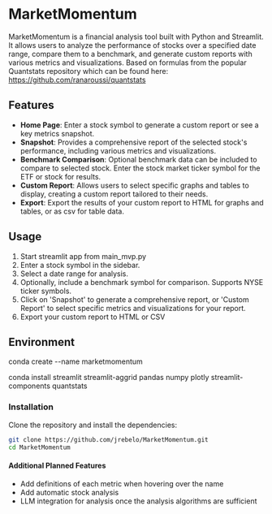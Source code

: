 # MarketMomentum

MarketMomentum is a financial analysis tool built with Python and Streamlit. It allows users to analyze the performance of stocks over a specified date range, compare them to a benchmark, and generate custom reports with various metrics and visualizations. Based on formulas from the popular Quantstats repository which can be found here: https://github.com/ranaroussi/quantstats


## Features

- **Home Page**: Enter a stock symbol to generate a custom report or see a key metrics snapshot.
- **Snapshot**: Provides a comprehensive report of the selected stock's performance, including various metrics and visualizations.
- **Benchmark Comparison**: Optional benchmark data can be included to compare to selected stock. Enter the stock market ticker symbol for the ETF or stock for results.
- **Custom Report**: Allows users to select specific graphs and tables to display, creating a custom report tailored to their needs.
- **Export**: Export the results of your custom report to HTML for graphs and tables, or as csv for table data. 

## Usage

1. Start streamlit app from main_mvp.py
2. Enter a stock symbol in the sidebar.
3. Select a date range for analysis.
4. Optionally, include a benchmark symbol for comparison. Supports NYSE ticker symbols.
5. Click on 'Snapshot' to generate a comprehensive report, or 'Custom Report' to select specific metrics and visualizations for your report.
6. Export your custom report to HTML or CSV 

## Environment

conda create --name marketmomentum

conda install streamlit streamlit-aggrid pandas numpy plotly streamlit-components quantstats


### Installation

Clone the repository and install the dependencies:

```bash
git clone https://github.com/jrebelo/MarketMomentum.git
cd MarketMomentum
```

#### Additional Planned Features

- Add definitions of each metric when hovering over the name
- Add automatic stock analysis
- LLM integration for analysis once the analysis algorithms are sufficient
